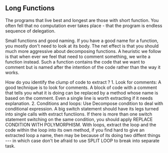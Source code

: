 ## Long Functions
  The programs that live best and longest are those with short function. You often fell that no computation ever takes place - that the program is endless sequence of delegation.
  
  Small functions and good naming. If you have a good name for a function, you mostly don't need to look at its body. The net effect is that you should much more aggressive about
  decomposing functions. A heuristic we follow is that when ever we feel that need to comment something, we write a function instead. Such a function contains the code that
  we want to comment but is named after the intention of the code rather than the way it works.
  
  How do you identify the clump of code to extract ?
    1. Look for comments:
      A good technique is to look for comments.  A block of code with a comment that tells you what it is doing can be replaced by a method whose name is based on the comment.
      Even a single line is worth extracting if it needs explanation.
    2. Conditions and loops:
      Use Decompose condition to deal with conditional expression. A big switch statement should have its legs turned into single calls with extract functiions.
      If there is more than one switch statement switching on the same condition, you should apply REPLACE CONDITION WITH POLYMORPHISM.
      With loops, extract the loop and the code within the loop into its own method, if you find hard to give an extracted loop a name, then may be because of its 
      doing two diffent things --- in which case don't be afraid to use SPLIT LOOP to break into separate task.
